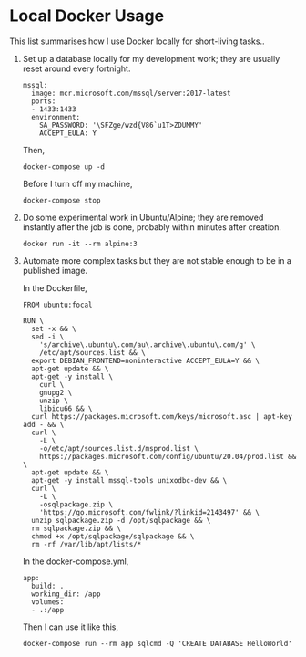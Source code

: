 # Local Docker Usage

This list summarises how I use Docker locally for short-living tasks..

1. Set up a database locally for my development work; they are usually reset
   around every fortnight.

   ```
   mssql:
     image: mcr.microsoft.com/mssql/server:2017-latest 
     ports:
     - 1433:1433
     environment:
       SA_PASSWORD: '\SFZge/wzd{V86`u1T>ZDUMMY'
       ACCEPT_EULA: Y
   ```

   Then,

   ```
   docker-compose up -d
   ```

   Before I turn off my machine,

   ```
   docker-compose stop
   ```

1. Do some experimental work in Ubuntu/Alpine; they are removed instantly after
   the job is done, probably within minutes after creation.

   ```
   docker run -it --rm alpine:3
   ```

1. Automate more complex tasks but they are not stable enough to be in a
   published image.

   In the Dockerfile,

   ```
   FROM ubuntu:focal

   RUN \
     set -x && \
     sed -i \
       's/archive\.ubuntu\.com/au\.archive\.ubuntu\.com/g' \
       /etc/apt/sources.list && \
     export DEBIAN_FRONTEND=noninteractive ACCEPT_EULA=Y && \
     apt-get update && \
     apt-get -y install \
       curl \
       gnupg2 \
       unzip \
       libicu66 && \
     curl https://packages.microsoft.com/keys/microsoft.asc | apt-key add - && \
     curl \
       -L \
       -o/etc/apt/sources.list.d/msprod.list \
       https://packages.microsoft.com/config/ubuntu/20.04/prod.list && \
     apt-get update && \
     apt-get -y install mssql-tools unixodbc-dev && \
     curl \
       -L \
       -osqlpackage.zip \
       'https://go.microsoft.com/fwlink/?linkid=2143497' && \
     unzip sqlpackage.zip -d /opt/sqlpackage && \
     rm sqlpackage.zip && \
     chmod +x /opt/sqlpackage/sqlpackage && \
     rm -rf /var/lib/apt/lists/*
   ```

   In the docker-compose.yml,

   ```
   app:
     build: .
     working_dir: /app
     volumes:
     - .:/app
   ```

   Then I can use it like this,

   ```
   docker-compose run --rm app sqlcmd -Q 'CREATE DATABASE HelloWorld'
   ```
